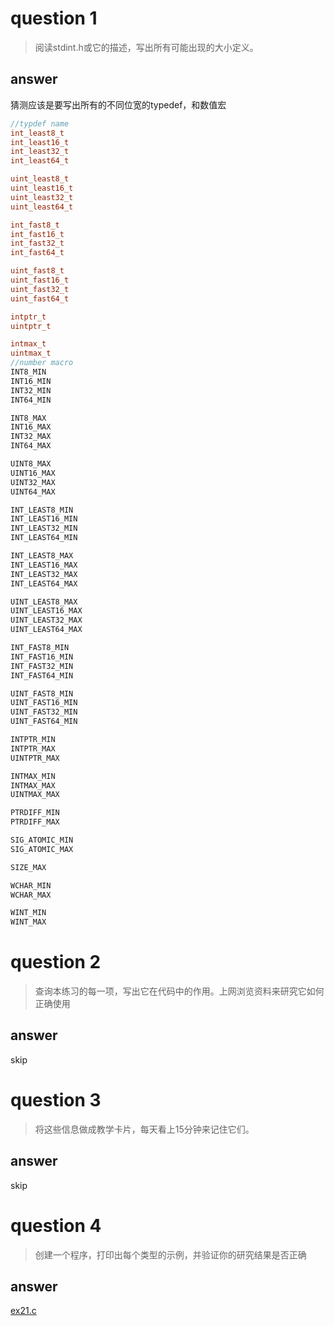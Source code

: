 # question 1
> 阅读stdint.h或它的描述，写出所有可能出现的大小定义。
## answer
猜测应该是要写出所有的不同位宽的typedef，和数值宏

```C
//typdef name
int_least8_t
int_least16_t
int_least32_t
int_least64_t

uint_least8_t
uint_least16_t
uint_least32_t
uint_least64_t

int_fast8_t
int_fast16_t
int_fast32_t
int_fast64_t

uint_fast8_t
uint_fast16_t
uint_fast32_t
uint_fast64_t

intptr_t
uintptr_t

intmax_t
uintmax_t
//number macro
INT8_MIN
INT16_MIN
INT32_MIN
INT64_MIN

INT8_MAX
INT16_MAX
INT32_MAX
INT64_MAX

UINT8_MAX
UINT16_MAX
UINT32_MAX
UINT64_MAX

INT_LEAST8_MIN
INT_LEAST16_MIN
INT_LEAST32_MIN
INT_LEAST64_MIN

INT_LEAST8_MAX
INT_LEAST16_MAX
INT_LEAST32_MAX
INT_LEAST64_MAX

UINT_LEAST8_MAX
UINT_LEAST16_MAX
UINT_LEAST32_MAX
UINT_LEAST64_MAX

INT_FAST8_MIN
INT_FAST16_MIN
INT_FAST32_MIN
INT_FAST64_MIN

UINT_FAST8_MIN
UINT_FAST16_MIN
UINT_FAST32_MIN
UINT_FAST64_MIN

INTPTR_MIN
INTPTR_MAX
UINTPTR_MAX

INTMAX_MIN
INTMAX_MAX
UINTMAX_MAX

PTRDIFF_MIN
PTRDIFF_MAX

SIG_ATOMIC_MIN
SIG_ATOMIC_MAX

SIZE_MAX

WCHAR_MIN
WCHAR_MAX

WINT_MIN
WINT_MAX

```

# question 2
> 查询本练习的每一项，写出它在代码中的作用。上网浏览资料来研究它如何正确使用

## answer
skip

# question 3
> 将这些信息做成教学卡片，每天看上15分钟来记住它们。

## answer
skip

# question 4
> 创建一个程序，打印出每个类型的示例，并验证你的研究结果是否正确
## answer
[ex21.c](./ex21_ex1/ex21.c)